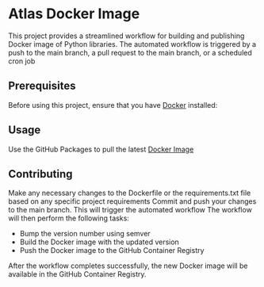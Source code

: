 # Atlas Docker Image

This project provides a streamlined workflow for building and publishing Docker image of Python libraries.
The automated workflow is triggered by a push to the main branch, a pull request to the main branch, or a scheduled cron job

## Prerequisites
Before using this project, ensure that you have [Docker]((https://docs.docker.com/get-docker/)) installed:

## Usage
Use the GitHub Packages to pull the latest [Docker Image](https://github.com/skadio/atlas_docker/pkgs/container/atlas_docker)

## Contributing
Make any necessary changes to the Dockerfile or the requirements.txt file based on any specific project requirements
Commit and push your changes to the main branch. This will trigger the automated workflow
The workflow will then perform the following tasks:
   - Bump the version number using semver
   - Build the Docker image with the updated version
   - Push the Docker image to the GitHub Container Registry

After the workflow completes successfully, the new Docker image will be available in the GitHub Container Registry.
